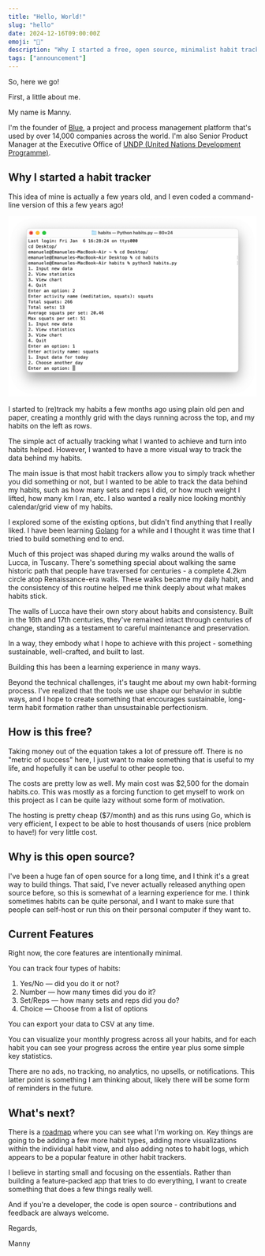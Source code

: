 ```yaml
---
title: "Hello, World!"
slug: "hello"
date: 2024-12-16T09:00:00Z
emoji: "👋"
description: "Why I started a free, open source, minimalist habit tracker."
tags: ["announcement"]
---
```



So, here we go! 

First, a little about me. 

My name is Manny. 

I'm the founder of [Blue](https://blue.cc), a project and process management platform that's used by over 14,000 companies across the world. I'm also Senior Product Manager at the Executive Office of [UNDP (United Nations Development Programme)](https://undp.org).  

## Why I started a habit tracker

This idea of mine is actually a few years old, and I even coded a command-line version of this a few years ago!

![](/blog/media/habits-terminal.webp)

I started to (re)track my habits a few months ago using plain old pen and paper, creating a monthly grid with the days running across the top, and my habits on the left as rows.

The simple act of actually tracking what I wanted to achieve and turn into habits helped. However, I wanted to have a more visual way to track the data behind my habits.

The main issue is that most habit trackers allow you to simply track whether you did something or not, but I wanted to be able to track the data behind my habits, such as how many sets and reps I did, or how much weight I lifted, how many km I ran, etc.  I also wanted a really nice looking monthly calendar/grid view of my habits.

I explored some of the existing options, but didn't find anything that I really liked. I have been learning [Golang](https://go.dev) for a while and I thought it was time that I tried to build something end to end. 

Much of this project was shaped during my walks around the walls of Lucca, in Tuscany. There's something special about walking the same historic path that people have traversed for centuries - a complete 4.2km circle atop Renaissance-era walls. These walks became my daily habit, and the consistency of this routine helped me think deeply about what makes habits stick.

The walls of Lucca have their own story about habits and consistency. Built in the 16th and 17th centuries, they've remained intact through centuries of change, standing as a testament to careful maintenance and preservation. 

In a way, they embody what I hope to achieve with this project - something sustainable, well-crafted, and built to last.

Building this has been a learning experience in many ways. 

Beyond the technical challenges, it's taught me about my own habit-forming process. I've realized that the tools we use shape our behavior in subtle ways, and I hope to create something that encourages sustainable, long-term habit formation rather than unsustainable perfectionism.


## How is this free?


Taking money out of the equation takes a lot of pressure off. There is no "metric of success" here, I just want to make something that is useful to my life, and hopefully it can be useful to other people too. 

The costs are pretty low as well. My main cost was $2,500 for the domain habits.co. This was mostly as a forcing function to get myself to work on this project as I can be quite lazy without some form of motivation. 

The hosting is pretty cheap ($7/month) and as this runs using Go, which is very efficient, I expect to be able to host thousands of users (nice problem to have!) for very little cost. 


## Why is this open source?

I've been a huge fan of open source for a long time, and I think it's a great way to build things. That said, I've never actually released anything open source before, so this is somewhat of a learning experience for me. I think sometimes habits can be quite personal, and I want to make sure that people can self-host or run this on their personal computer if they want to. 


## Current Features

Right now, the core features are intentionally minimal.

You can track four types of habits:

1. Yes/No — did you do it or not?
2. Number — how many times did you do it?
3. Set/Reps — how many sets and reps did you do?
4. Choice — Choose from a list of options

You can export your data to CSV at any time.

You can visualize your monthly progress across all your habits, and for each habit you can see your progress across the entire year plus some simple key statistics. 

There are no ads, no tracking, no analytics, no upsells, or notifications. This latter point is something I am thinking about, likely there will be some form of reminders in the future. 

## What's next?

There is a [roadmap](/roadmap) where you can see what I'm working on. Key things are going to be adding a few more habit types, adding more visualizations within the individual habit view, and also adding notes to habit logs, which appears to be a popular feature in other habit trackers. 

I believe in starting small and focusing on the essentials. Rather than building a feature-packed app that tries to do everything, I want to create something that does a few things really well.

And if you're a developer, the code is open source - contributions and feedback are always welcome.

Regards,

Manny

